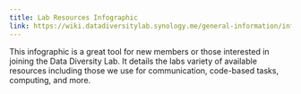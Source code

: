 ```yaml
---
title: Lab Resources Infographic
link: https://wiki.datadiversitylab.synology.me/general-information/infographic
---
```

This infographic is a great tool for new members or those interested in joining the Data Diversity Lab. It details the labs variety of available resources including those we use for communication, code-based tasks, computing, and more.
